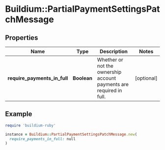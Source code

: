 # Buildium::PartialPaymentSettingsPatchMessage

## Properties

| Name | Type | Description | Notes |
| ---- | ---- | ----------- | ----- |
| **require_payments_in_full** | **Boolean** | Whether or not the ownership account payments are required in full. | [optional] |

## Example

```ruby
require 'buildium-ruby'

instance = Buildium::PartialPaymentSettingsPatchMessage.new(
  require_payments_in_full: null
)
```

